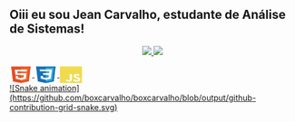 ## Oiii eu sou Jean Carvalho, estudante de Análise de Sistemas!
<div align="center">
  <a href="https://github.com/boxcarvalho">
  <img height="150em" src="https://github-readme-stats.vercel.app/api?username=rafaballerini&show_icons=true&theme=dracula&include_all_commits=true&count_private=true"/>
  <img height="150em" src="https://github-readme-stats.vercel.app/api/top-langs/?username=rafaballerini&layout=compact&langs_count=7&theme=dracula"/>
</div>
<div style="display: inline_block"><br>
  <img align="center" alt="j-HTML" height="30" width="40" src="https://raw.githubusercontent.com/devicons/devicon/master/icons/html5/html5-original.svg">
  <img align="center" alt="j-CSS" height="30" width="40" src="https://raw.githubusercontent.com/devicons/devicon/master/icons/css3/css3-original.svg">
  <img align="center" alt="j-Js" height="30" width="40" src="https://raw.githubusercontent.com/devicons/devicon/master/icons/javascript/javascript-plain.svg">
</div>
  
<div>
    ![Snake animation](https://github.com/boxcarvalho/boxcarvalho/blob/output/github-contribution-grid-snake.svg)
</div>
